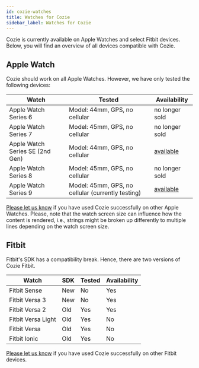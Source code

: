 ```yaml
---
id: cozie-watches
title: Watches for Cozie
sidebar_label: Watches for Cozie
---
```


Cozie is currently available on Apple Watches and select Fitbit devices. Below, you will find an overview of all devices compatible with Cozie.

## Apple Watch
Cozie should work on all Apple Watches. However, we have only tested the following devices:

| Watch               | Tested                        | Availability   |
|---------------------|-------------------------------|----------------|
|Apple Watch Series 6 | Model: 44mm, GPS, no cellular | no longer sold |
|Apple Watch Series 7 | Model: 45mm, GPS, no cellular | no longer sold |
|Apple Watch Series SE (2nd Gen) | Model: 44mm, GPS, no cellular | [available](https://www.apple.com/apple-watch-se/) |
|Apple Watch Series 8 | Model: 45mm, GPS, no cellular | no longer sold |
|Apple Watch Series 9 | Model: 45mm, GPS, no cellular (currently testing) | [available](https://www.apple.com/apple-watch-series-9/) |

[Please let us know](mailto:cozie.app@gmail.com) if you have used Cozie successfully on other Apple Watches.
Please, note that the watch screen size can influence how the content is rendered, i.e., strings might be broken up differently to multiple lines depending on the watch screen size.


## Fitbit
Fitbit's SDK has a compatibility break. Hence, there are two versions of Cozie Fitbit.

| Watch             | SDK | Tested | Availability |
|-------------------|-----|--------|--------------|
|Fitbit Sense       | New | No     | Yes          |
|Fitbit Versa 3     | New | No     | Yes          |
|Fitbit Versa 2     | Old | Yes    | Yes          |
|Fitbit Versa Light | Old | Yes    | No           |
|Fitbit Versa       | Old | Yes    | No           |
|Fitbit Ionic       | Old | Yes    | No           |

[Please let us know](mailto:cozie.app@gmail.com) if you have used Cozie successfully on other Fitbit devices.
